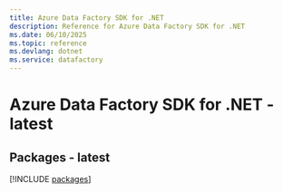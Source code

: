 ```yaml
---
title: Azure Data Factory SDK for .NET
description: Reference for Azure Data Factory SDK for .NET
ms.date: 06/10/2025
ms.topic: reference
ms.devlang: dotnet
ms.service: datafactory
---
```

# Azure Data Factory SDK for .NET - latest
## Packages - latest
[!INCLUDE [packages](data-factory-index.md)]